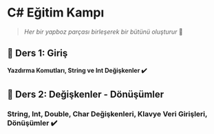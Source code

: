 # C# Eğitim Kampı

> _Her bir yapboz parçası birleşerek bir bütünü oluşturur_ 📌

 ## 🧩 Ders 1: Giriş 

 **Yazdırma Komutları, String ve Int Değişkenler ✔️**

## 🧩 Ders 2: Değişkenler - Dönüşümler

### String, Int, Double, Char Değişkenleri, Klavye Veri Girişleri, Dönüşümler ✔️
